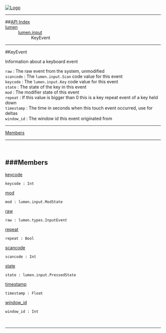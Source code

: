 
[![Logo](../../../images/logo.png)](../../../index.html)

---


##[API Index](../../../api/index.html#lumen.input)   
[lumen](../)     
&emsp;&emsp;&emsp;[lumen.input](./)   
&emsp;&emsp;&emsp;&emsp;&emsp;&emsp;KeyEvent

---

#KeyEvent

Information about a keyboard event

`raw` : The raw event from the system, unmodified   
`scancode` : The `lumen.input.Scan` code value for this event   
`keycode` : The `lumen.input.Key` code value for this event   
`state` : The state of the key in this event   
`mod` : The modifier state of this event   
`repeat` : If this value is bigger than 0 this is a key repeat event of a key held down   
`timestamp` : The time in seconds when this touch event occurred, use for deltas   
`window_id` : The window id this event originated from

---


[Members](#Members)   


---

&nbsp;   

<a class="lift" name="Members" ></a>
###Members   
---
<a class="lift" name="keycode" href="#keycode">keycode</a>



`keycode : Int`

<span class="small_desc_flat">  </span>   

<a class="lift" name="mod" href="#mod">mod</a>



`mod : lumen.input.ModState`

<span class="small_desc_flat">  </span>   

<a class="lift" name="raw" href="#raw">raw</a>



`raw : lumen.types.InputEvent`

<span class="small_desc_flat">  </span>   

<a class="lift" name="repeat" href="#repeat">repeat</a>



`repeat : Bool`

<span class="small_desc_flat">  </span>   

<a class="lift" name="scancode" href="#scancode">scancode</a>



`scancode : Int`

<span class="small_desc_flat">  </span>   

<a class="lift" name="state" href="#state">state</a>



`state : lumen.input.PressedState`

<span class="small_desc_flat">  </span>   

<a class="lift" name="timestamp" href="#timestamp">timestamp</a>



`timestamp : Float`

<span class="small_desc_flat">  </span>   

<a class="lift" name="window_id" href="#window_id">window_id</a>



`window_id : Int`

<span class="small_desc_flat">  </span>   



&nbsp;
&nbsp;
&nbsp;

---  


&nbsp;   
&nbsp;   